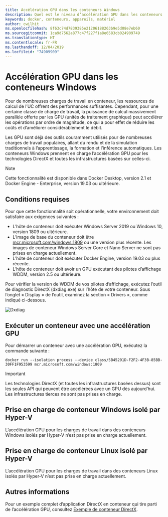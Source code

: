 ```yaml
---
title: Accélération GPU dans les conteneurs Windows
description: Quel est le niveau d’accélération GPU dans les conteneurs Windows
keywords: docker, conteneurs, appareils, matériel
author: cwilhit
ms.openlocfilehash: 8f63c74d7839385e21206188263b9e5d08e7eb60
ms.sourcegitcommit: 1ca9d7562a877c47f227f1a8e6583cb024909749
ms.translationtype: HT
ms.contentlocale: fr-FR
ms.lasthandoff: 12/04/2019
ms.locfileid: "74909909"
---
```

# <a name="gpu-acceleration-in-windows-containers"></a>Accélération GPU dans les conteneurs Windows

Pour de nombreuses charges de travail en conteneur, les ressources de calcul de l’UC offrent des performances suffisantes. Cependant, pour une certaine classe de charge de travail, la puissance de calcul massivement parallèle offerte par les GPU (unités de traitement graphique) peut accélérer les opérations par ordre de magnitude, ce qui a pour effet de réduire les coûts et d’améliorer considérablement le débit.

Les GPU sont déjà des outils couramment utilisés pour de nombreuses charges de travail populaires, allant du rendu et de la simulation traditionnels à l’apprentissage, la formation et l’inférence automatiques. Les conteneurs Windows prennent en charge l’accélération GPU pour les technologies DirectX et toutes les infrastructures basées sur celles-ci.

> [!NOTE]
> Cette fonctionnalité est disponible dans Docker Desktop, version 2.1 et Docker Engine - Enterprise, version 19.03 ou ultérieure.

## <a name="requirements"></a>Conditions requises

Pour que cette fonctionnalité soit opérationnelle, votre environnement doit satisfaire aux exigences suivantes :

- L’hôte de conteneur doit exécuter Windows Server 2019 ou Windows 10, version 1809 ou ultérieure.
- L’image de base du conteneur doit être [mcr.microsoft.com/windows:1809](https://hub.docker.com/_/microsoft-windows) ou une version plus récente. Les images de conteneur Windows Server Core et Nano Server ne sont pas prises en charge actuellement.
- L’hôte de conteneur doit exécuter Docker Engine, version 19.03 ou plus récente.
- L’hôte de conteneur doit avoir un GPU exécutant des pilotes d’affichage WDDM, version 2.5 ou ultérieure.

Pour vérifier la version de WDDM de vos pilotes d’affichage, exécutez l’outil de diagnostic DirectX (dxdiag.exe) sur l’hôte de votre conteneur. Sous l’onglet « Display » de l’outil, examinez la section « Drivers », comme indiqué ci-dessous.

![Dxdiag](media/dxdiag.png)

## <a name="run-a-container-with-gpu-acceleration"></a>Exécuter un conteneur avec une accélération GPU

Pour démarrer un conteneur avec une accélération GPU, exécutez la commande suivante :

```shell
docker run --isolation process --device class/5B45201D-F2F2-4F3B-85BB-30FF1F953599 mcr.microsoft.com/windows:1809
```

> [!IMPORTANT]
> Les technologies DirectX (et toutes les infrastructures basées dessus) sont les seules API qui peuvent être accélérées avec un GPU dès aujourd’hui. Les infrastructures tierces ne sont pas prises en charge.

## <a name="hyper-v-isolated-windows-container-support"></a>Prise en charge de conteneur Windows isolé par Hyper-V

L’accélération GPU pour les charges de travail dans des conteneurs Windows isolés par Hyper-V n’est pas prise en charge actuellement.

## <a name="hyper-v-isolated-linux-container-support"></a>Prise en charge de conteneur Linux isolé par Hyper-V

L’accélération GPU pour les charges de travail dans des conteneurs Linux isolés par Hyper-V n’est pas prise en charge actuellement.

## <a name="more-information"></a>Autres informations

Pour un exemple complet d’application DirectX en conteneur qui tire parti de l’accélération GPU, consultez [Exemple de conteneur DirectX](https://github.com/MicrosoftDocs/Virtualization-Documentation/tree/master/windows-container-samples/directx).
